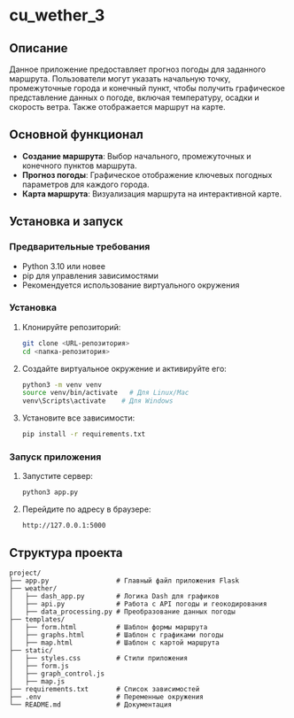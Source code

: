 # cu_wether_3
## Описание
Данное приложение предоставляет прогноз погоды для заданного маршрута. Пользователи могут указать начальную точку, промежуточные города и конечный пункт, чтобы получить графическое представление данных о погоде, включая температуру, осадки и скорость ветра. Также отображается маршрут на карте.

## Основной функционал
- **Создание маршрута**: Выбор начального, промежуточных и конечного пунктов маршрута.
- **Прогноз погоды**: Графическое отображение ключевых погодных параметров для каждого города.
- **Карта маршрута**: Визуализация маршрута на интерактивной карте.


## Установка и запуск
### Предварительные требования
- Python 3.10 или новее
- pip для управления зависимостями
- Рекомендуется использование виртуального окружения

### Установка
1. Клонируйте репозиторий:
   ```bash
   git clone <URL-репозитория>
   cd <папка-репозитория>
   ```
2. Создайте виртуальное окружение и активируйте его:
   ```bash
   python3 -m venv venv
   source venv/bin/activate   # Для Linux/Mac
   venv\Scripts\activate    # Для Windows
   ```
3. Установите все зависимости:
   ```bash
   pip install -r requirements.txt
   ```
### Запуск приложения
1. Запустите сервер:
   ```bash
   python3 app.py
   ```
2. Перейдите по адресу в браузере:
   ```
   http://127.0.0.1:5000
   ```

## Структура проекта
```
project/
├── app.py                 # Главный файл приложения Flask
├── weather/
│   ├── dash_app.py        # Логика Dash для графиков
│   ├── api.py             # Работа с API погоды и геокодирования
│   ├── data_processing.py # Преобразование данных погоды
├── templates/
│   ├── form.html          # Шаблон формы маршрута
│   ├── graphs.html        # Шаблон с графиками погоды
│   ├── map.html           # Шаблон с картой маршрута
├── static/
│   ├── styles.css         # Стили приложения
│   ├── form.js
│   ├── graph_control.js
│   ├── map.js
├── requirements.txt       # Список зависимостей
├── .env                   # Переменные окружения
└── README.md              # Документация

